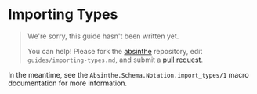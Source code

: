 # Importing Types

> We're sorry, this guide hasn't been written yet.
>
> You can help! Please fork the [absinthe](https://github.com/absinthe-graphql/absinthe) repository, edit `guides/importing-types.md`, and submit a [pull request](https://github.com/absinthe-graphql/absinthe/pulls).

In the meantime, see the `Absinthe.Schema.Notation.import_types/1` macro documentation for more information.
